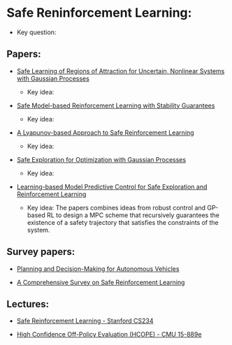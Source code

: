 # Safe Reninforcement Learning:
  * Key question:
  
## Papers:

* [Safe Learning of Regions of Attraction for Uncertain, Nonlinear Systems with Gaussian Processes](https://arxiv.org/pdf/1603.04915.pdf)
   * Key idea:
   
* [Safe Model-based Reinforcement Learning with Stability Guarantees](https://arxiv.org/pdf/1705.08551.pdf)
   * Key idea:
   
* [A Lyapunov-based Approach to Safe Reinforcement Learning](https://arxiv.org/pdf/1805.07708.pdf)
   * Key idea:
   
* [Safe Exploration for Optimization with Gaussian Processes](http://proceedings.mlr.press/v37/sui15.pdf)
   * Key idea:
   
* [Learning-based Model Predictive Control for Safe Exploration and Reinforcement Learning](https://arxiv.org/pdf/1803.08287.pdf)
   * Key idea: The papers combines ideas from robust control and GP-based RL to design a MPC scheme that recursively   guarantees the existence of a safety trajectory that satisfies the constraints of the system.
   
## Survey papers:

* [Planning and Decision-Making for Autonomous Vehicles](https://www.annualreviews.org/doi/abs/10.1146/annurev-control-060117-105157)

* [A Comprehensive Survey on Safe Reinforcement Learning](http://jmlr.org/papers/volume16/garcia15a/garcia15a.pdf)

## Lectures:

* [Safe Reinforcement Learning - Stanford CS234](https://web.stanford.edu/class/cs234/slides/2017/cs234_guest_lecture_safe_rl.pdf)

* [High Confidence Off-Policy Evaluation (HCOPE) - CMU 15-889e](http://www.cs.cmu.edu/~ebrun/15889e/lectures/thomas_lecture1_2.pdf)
   


 
